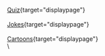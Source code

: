 [Quiz](quiz_questions.html){target="displaypage"}\
\
[Jokes](jokes.html){target="displaypage"}\
\
[Cartoons](cartoons.html){target="displaypage"}\
\
